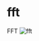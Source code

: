 # fft
FFT
![fft](https://user-images.githubusercontent.com/35316669/51113796-ebce2600-1835-11e9-8ae4-8e5cc097a6d7.PNG)
